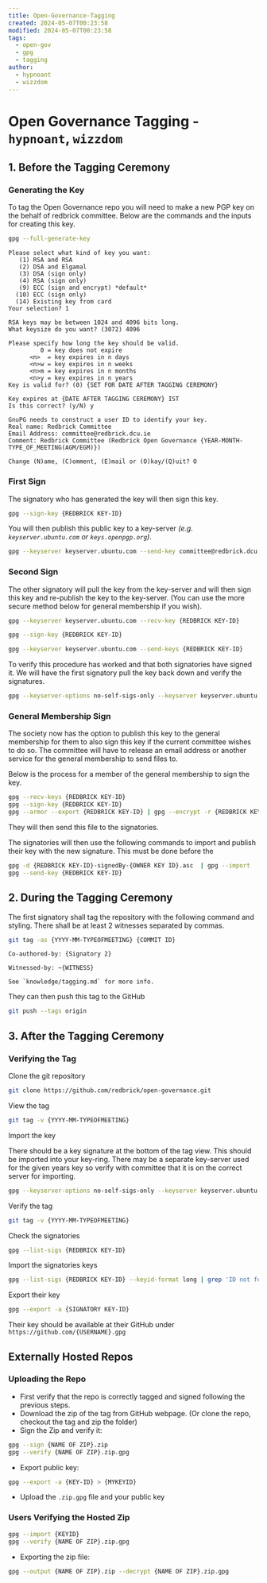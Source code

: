```yaml
---
title: Open-Governance-Tagging
created: 2024-05-07T00:23:58
modified: 2024-05-07T00:23:58
tags:
  - open-gov
  - gpg
  - tagging
author:
  - hypnoant
  - wizzdom
---
```


# Open Governance Tagging - `hypnoant`, `wizzdom`

## 1. Before the Tagging Ceremony

### Generating the Key

To tag the Open Governance repo you will need to make a new PGP key on the behalf of redbrick committee. Below are the commands and the inputs for creating this key.

```bash
gpg --full-generate-key
```

```title="Key Generation Menu"
Please select what kind of key you want:
   (1) RSA and RSA
   (2) DSA and Elgamal
   (3) DSA (sign only)
   (4) RSA (sign only)
   (9) ECC (sign and encrypt) *default*
  (10) ECC (sign only)
  (14) Existing key from card
Your selection? 1

RSA keys may be between 1024 and 4096 bits long.
What keysize do you want? (3072) 4096

Please specify how long the key should be valid.
         0 = key does not expire
      <n>  = key expires in n days
      <n>w = key expires in n weeks
      <n>m = key expires in n months
      <n>y = key expires in n years
Key is valid for? (0) {SET FOR DATE AFTER TAGGING CEREMONY}

Key expires at {DATE AFTER TAGGING CEREMONY} IST
Is this correct? (y/N) y

GnuPG needs to construct a user ID to identify your key.
Real name: Redbrick Committee
Email Address: committee@redbrick.dcu.ie
Comment: Redbrick Committee (Redbrick Open Governance {YEAR-MONTH-TYPE_OF_MEETING(AGM/EGM)})

Change (N)ame, (C)omment, (E)mail or (O)kay/(Q)uit? O
```

### First Sign

The signatory who has generated the key will then sign this key.

```bash
gpg --sign-key {REDBRICK KEY-ID}
```

You will then publish this public key to a key-server *(e.g. `keyserver.ubuntu.com` or `keys.openpgp.org`)*.

```bash
gpg --keyserver keyserver.ubuntu.com --send-key committee@redbrick.dcu.ie
```

### Second Sign

The other signatory will pull the key from the key-server and will then sign this key and re-publish the key to the key-server. (You can use the more secure method below for general membership if you wish).

```bash
gpg --keyserver keyserver.ubuntu.com --recv-key {REDBRICK KEY-ID}

gpg --sign-key {REDBRICK KEY-ID}

gpg --keyserver keyserver.ubuntu.com --send-keys {REDBRICK KEY-ID}
```

To verify this procedure has worked and that both signatories have signed it. We will have the first signatory pull the key back down and verify the signatures.

```bash
gpg --keyserver-options no-self-sigs-only --keyserver keyserver.ubuntu.com --recv-key {REDBRICK KEY-ID}
```

### General Membership Sign

The society now has the option to publish this key to the general membership for them to also sign this key if the current committee wishes to do so. The committee will have to release an email address or another service for the general membership to send files to.

Below is the process for a member of the general membership to sign the key.

```bash
gpg --recv-keys {REDBRICK KEY-ID}
gpg --sign-key {REDBRICK KEY-ID}
gpg --armor --export {REDBRICK KEY-ID} | gpg --encrypt -r {REDBRICK KEY-ID} --armor --output {REDBRICK KEY-ID}-signedBy-{OWNER KEY ID}.asc
```

They will then send this file to the signatories.

The signatories will then use the following commands to import and publish their key with the new signature. This must be done before the

```bash
gpg -d {REDBRICK KEY-ID}-signedBy-{OWNER KEY ID}.asc  | gpg --import
gpg --send-key {REDBRICK KEY-ID}
```

## 2. During the Tagging Ceremony

The first signatory shall tag the repository with the following command and styling. There shall be at least 2 witnesses separated by commas.

```bash
git tag -as {YYYY-MM-TYPEOFMEETING} {COMMIT ID}
```

```title="Git Tag Message"
Co-authored-by: {Signatory 2}

Witnessed-by: ~{WITNESS}

See `knowledge/tagging.md` for more info.
```

They can then push this tag to the GitHub

```bash
git push --tags origin
```

## 3. After the Tagging Ceremony

### Verifying the Tag

Clone the git repository

```bash
git clone https://github.com/redbrick/open-governance.git
```

View the tag

```bash
git tag -v {YYYY-MM-TYPEOFMEETING}
```

Import the key

There should be a key signature at the bottom of the tag view. This should be imported into your key-ring. There may be a separate key-server used for the given years key so verify with committee that it is on the correct server for importing.

```bash
gpg --keyserver-options no-self-sigs-only --keyserver keyserver.ubuntu.com --recv-key {REDBRICK KEY-ID}
```

Verify the tag

```bash
git tag -v {YYYY-MM-TYPEOFMEETING}
```

Check the signatories

```bash
gpg --list-sigs {REDBRICK KEY-ID}
```

Import the signatories keys

```bash
gpg --list-sigs {REDBRICK KEY-ID} --keyid-format long | grep 'ID not found' | perl -nwe '/([0-9A-F]{16})/ && print "$1\n"' | xargs gpg --keyserver-options no-self-sigs-only --keyserver keyserver.ubuntu.com  --recv-keys
```

Export their key

```bash
gpg --export -a {SIGNATORY KEY-ID}
```

Their key should be available at their GitHub under `https://github.com/{USERNAME}.gpg`

## Externally Hosted Repos

### Uploading the Repo

- First verify that the repo is correctly tagged and signed following the previous steps.
- Download the zip of the tag from GitHub webpage. (Or clone the repo, checkout the tag and zip the folder)
- Sign the Zip and verify it:

```bash
gpg --sign {NAME OF ZIP}.zip
gpg --verify {NAME OF ZIP}.zip.gpg
```

- Export public key:

```bash
gpg --export -a {KEY-ID} > {MYKEYID}
```

- Upload the `.zip.gpg` file and your public key

### Users Verifying the Hosted Zip

```bash
gpg --import {KEYID}
gpg --verify {NAME OF ZIP}.zip.gpg
```

- Exporting the zip file:

```bash
gpg --output {NAME OF ZIP}.zip --decrypt {NAME OF ZIP}.zip.gpg
```

